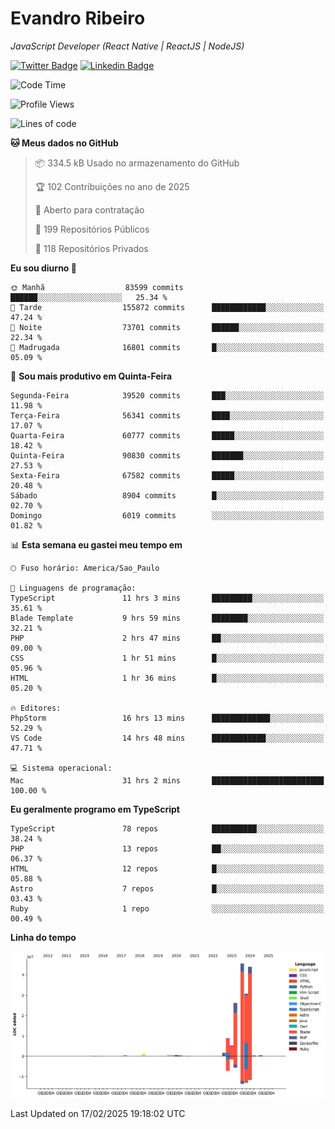 # Evandro **Ribeiro**

*JavaScript Developer (React Native | ReactJS | NodeJS)*

[![Twitter Badge](https://img.shields.io/badge/-@ribeiroevandro-201B2D?style=flat-square&labelColor=201B2D&logo=twitter&logoColor=white&link=https://twitter.com/ribeiroevandro)](https://twitter.com/ribeiroevandro) 
[![Linkedin Badge](https://img.shields.io/badge/-Evandro%20Ribeiro-201B2D?style=flat-square&logo=Linkedin&logoColor=white&link=https://www.linkedin.com/in/ribeiroevandro)](https://www.linkedin.com/in/ribeiroevandro) 


<!--START_SECTION:waka-->
![Code Time](http://img.shields.io/badge/Code%20Time-4%2C305%20hrs%209%20mins-blue)

![Profile Views](http://img.shields.io/badge/Visualizac%C3%B5es%20do%20perfil-0-blue)

![Lines of code](https://img.shields.io/badge/Desde%20o%20Hello%20World%20eu%20escrevi-165.4%20million%20linhas%20de%20c%C3%B3digo-blue)

**🐱 Meus dados no GitHub** 

> 📦 334.5 kB Usado no armazenamento do GitHub 
 > 
> 🏆 102 Contribuições no ano de 2025
 > 
> 💼 Aberto para contratação
 > 
> 📜 199 Repositórios Públicos 
 > 
> 🔑 118 Repositórios Privados 
 > 
**Eu sou diurno 🐤** 

```text
🌞 Manhã                  83599 commits       ██████░░░░░░░░░░░░░░░░░░░   25.34 % 
🌆 Tarde                  155872 commits      ████████████░░░░░░░░░░░░░   47.24 % 
🌃 Noite                  73701 commits       ██████░░░░░░░░░░░░░░░░░░░   22.34 % 
🌙 Madrugada              16801 commits       █░░░░░░░░░░░░░░░░░░░░░░░░   05.09 % 
```
📅 **Sou mais produtivo em Quinta-Feira** 

```text
Segunda-Feira            39520 commits       ███░░░░░░░░░░░░░░░░░░░░░░   11.98 % 
Terça-Feira              56341 commits       ████░░░░░░░░░░░░░░░░░░░░░   17.07 % 
Quarta-Feira             60777 commits       █████░░░░░░░░░░░░░░░░░░░░   18.42 % 
Quinta-Feira             90830 commits       ███████░░░░░░░░░░░░░░░░░░   27.53 % 
Sexta-Feira              67582 commits       █████░░░░░░░░░░░░░░░░░░░░   20.48 % 
Sábado                   8904 commits        █░░░░░░░░░░░░░░░░░░░░░░░░   02.70 % 
Domingo                  6019 commits        ░░░░░░░░░░░░░░░░░░░░░░░░░   01.82 % 
```


📊 **Esta semana eu gastei meu tempo em** 

```text
🕑︎ Fuso horário: America/Sao_Paulo

💬 Linguagens de programação: 
TypeScript               11 hrs 3 mins       █████████░░░░░░░░░░░░░░░░   35.61 % 
Blade Template           9 hrs 59 mins       ████████░░░░░░░░░░░░░░░░░   32.21 % 
PHP                      2 hrs 47 mins       ██░░░░░░░░░░░░░░░░░░░░░░░   09.00 % 
CSS                      1 hr 51 mins        █░░░░░░░░░░░░░░░░░░░░░░░░   05.96 % 
HTML                     1 hr 36 mins        █░░░░░░░░░░░░░░░░░░░░░░░░   05.20 % 

🔥 Editores: 
PhpStorm                 16 hrs 13 mins      █████████████░░░░░░░░░░░░   52.29 % 
VS Code                  14 hrs 48 mins      ████████████░░░░░░░░░░░░░   47.71 % 

💻 Sistema operacional: 
Mac                      31 hrs 2 mins       █████████████████████████   100.00 % 
```

**Eu geralmente programo em TypeScript** 

```text
TypeScript               78 repos            ██████████░░░░░░░░░░░░░░░   38.24 % 
PHP                      13 repos            ██░░░░░░░░░░░░░░░░░░░░░░░   06.37 % 
HTML                     12 repos            █░░░░░░░░░░░░░░░░░░░░░░░░   05.88 % 
Astro                    7 repos             █░░░░░░░░░░░░░░░░░░░░░░░░   03.43 % 
Ruby                     1 repo              ░░░░░░░░░░░░░░░░░░░░░░░░░   00.49 % 
```



**Linha do tempo**

![Lines of Code chart](https://raw.githubusercontent.com/ribeiroevandro/ribeiroevandro/main/assets/bar_graph.png)


 Last Updated on 17/02/2025 19:18:02 UTC
<!--END_SECTION:waka-->

